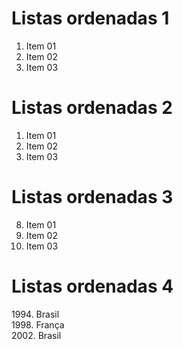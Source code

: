 # Listas ordenadas 1

1. Item 01
2. Item 02
3.  Item 03

# Listas ordenadas 2

1. Item 01
1. Item 02
1. Item 03

# Listas ordenadas 3

8. Item 01
5. Item 02
3. Item 03


# Listas ordenadas 4

1994\. Brasil  
1998\. França  
2002\. Brasil
